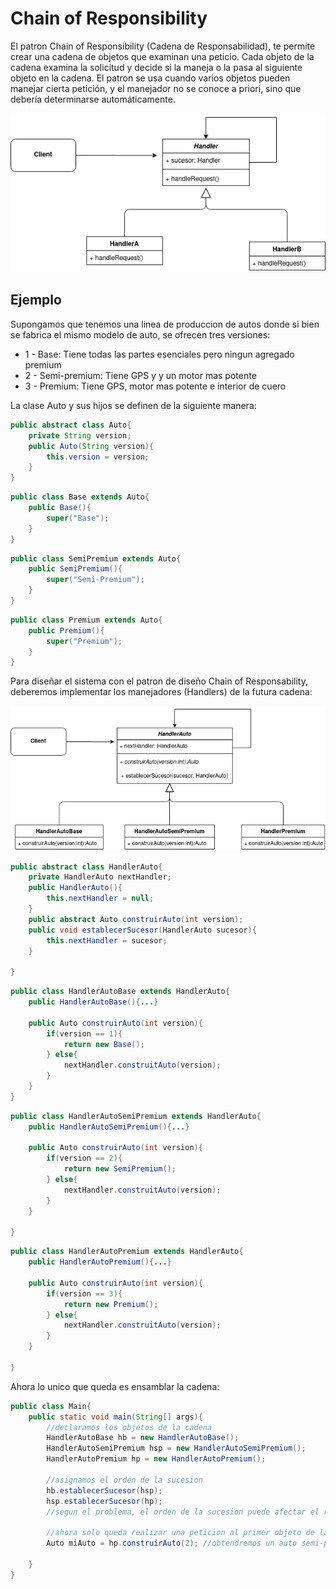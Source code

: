 # Chain of Responsibility
El patron Chain of Responsibility (Cadena de Responsabilidad), te permite crear una cadena de objetos que examinan una peticio. Cada objeto de la cadena examina la solicitud y decide si la maneja o la pasa al siguiente objeto en la cadena.
El patron se usa cuando varios objetos pueden manejar cierta petición, y el manejador no se conoce a priori, sino que debería determinarse automáticamente.

![ChainOfResponsibilityUML](ChainOfResponsibility.png)

## Ejemplo

Supongamos que tenemos una linea de produccion de autos donde si bien se fabrica el mismo modelo de auto, se ofrecen tres versiones:
 - 1 - Base: Tiene todas las partes esenciales pero ningun agregado premium
 - 2 - Semi-premium: Tiene GPS y y un motor mas potente
 - 3 - Premium: Tiene GPS, motor mas potente e interior de cuero

La clase Auto y sus hijos se definen de la siguiente manera:

```java
public abstract class Auto{
    private String version;
    public Auto(String version){
        this.version = version;
    }
}
```
```java
public class Base extends Auto{
    public Base(){
        super("Base");
    }
}
```
```java
public class SemiPremium extends Auto{
    public SemiPremium(){
        super("Semi-Premium");
    }
}
```
```java
public class Premium extends Auto{
    public Premium(){
        super("Premium");
    }
}
```
Para diseñar el sistema con el patron de diseño Chain of Responsability, deberemos implementar los manejadores (Handlers) de la futura cadena:

![AutoUML](Auto.png)

```java
public abstract class HandlerAuto{
    private HandlerAuto nextHandler;
    public HandlerAuto(){
        this.nextHandler = null;
    }
    public abstract Auto construirAuto(int version);
    public void establecerSucesor(HandlerAuto sucesor){
        this.nextHandler = sucesor;
    }
    
}
```
```java
public class HandlerAutoBase extends HandlerAuto{
    public HandlerAutoBase(){...}
    
    public Auto construirAuto(int version){
        if(version == 1){
            return new Base();
        } else{
            nextHandler.construitAuto(version);
        }
    }
}
```
```java
public class HandlerAutoSemiPremium extends HandlerAuto{
    public HandlerAutoSemiPremium(){...}
    
    public Auto construirAuto(int version){
        if(version == 2){
            return new SemiPremium();
        } else{
            nextHandler.construitAuto(version);
        }
    }
    
}
```
```java
public class HandlerAutoPremium extends HandlerAuto{
    public HandlerAutoPremium(){...}
    
    public Auto construirAuto(int version){
        if(version == 3){
            return new Premium();
        } else{
            nextHandler.construitAuto(version);
        }
    }
    
}
```
Ahora lo unico que queda es ensamblar la cadena:
```java
public class Main{
    public static void main(String[] args){
        //declaramos los objetos de la cadena
        HandlerAutoBase hb = new HandlerAutoBase();
        HandlerAutoSemiPremium hsp = new HandlerAutoSemiPremium();
        HandlerAutoPremium hp = new HandlerAutoPremium();
        
        //asignamos el orden de la sucesion
        hb.establecerSucesor(hsp);
        hsp.establecerSucesor(hp);
        //segun el problema, el orden de la sucesion puede afectar el resultado
        
        //ahora solo queda realizar una peticion al primer objeto de la cadena
        Auto miAuto = hp.construirAuto(2); //obtendremos un auto semi-premium
        
    }
}
```

